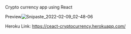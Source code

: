 Crypto currency app using React

Preview![Snipaste_2022-02-09_02-48-06](https://user-images.githubusercontent.com/90943037/153286050-6be0af9d-bd9f-45b6-b6b9-73cd9ccf771a.jpg)

Heroku Link: https://ceact-cryptocurrency.herokuapp.com/
